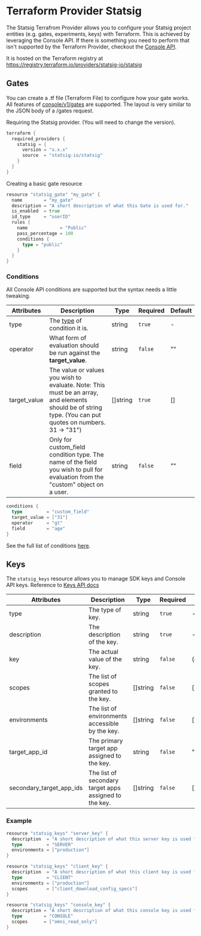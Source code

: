 # Terraform Provider Statsig

The Statsig Terrafrom Provider allows you to configure your Statsig project entities (e.g. gates, experiments, keys) with Terraform. This is achieved by leveraging the Console API. If there is something you need to perform that isn't supported by the Terraform Provider, checkout the [Console API](https://docs.statsig.com/console-api/introduction).

It is hosted on the Terraform registry at https://registry.terraform.io/providers/statsig-io/statsig

## Gates

You can create a .tf file (Terraform File) to configure how your gate works. All features of [console/v1/gates](https://docs.statsig.com/console-api/gates) are supported. The layout is very similar to the JSON body of a /gates request.

Requiring the Statsig provider. (You will need to change the version).

```go
terraform {
  required_providers {
    statsig = {
      version = "x.x.x"
      source  = "statsig-io/statsig"
    }
  }
}
```

Creating a basic gate resource

```go
resource "statsig_gate" "my_gate" {
  name        = "my_gate"
  description = "A short description of what this Gate is used for."
  is_enabled  = true
  id_type     = "userID"
  rules {
    name            = "Public"
    pass_percentage = 100
    conditions {
      type = "public"
    }
  }
}
```

### Conditions

All Console API conditions are supported but the syntax needs a little tweaking.


| Attributes | Description | Type | Required | Default |
| ---------- | ----------- | ---- | -------- | ------- |
| type | The [type](https://docs.statsig.com/console-api/rules#all-conditions) of condition it is. | string | `true` | - |
| operator | What form of evaluation should be run against the **target_value**. | string | `false` | "" |
| target_value | The value or values you wish to evaluate. Note: This must be an array, and elements should be of string type. (You can put quotes on numbers. 31 -> "31") | []string | `true` | [] |
| field | Only for custom_field condition type. The name of the field you wish to pull for evaluation from the "custom" object on a user. | string | `false` | "" |

```go
conditions {
  type         = "custom_field"
  target_value = ["31"]
  operator     = "gt"
  field        = "age"
}
```

See the full list of conditions [here](https://docs.statsig.com/console-api/rules#all-conditions).

## Keys

The `statsig_keys` resource allows you to manage SDK keys and Console API keys. Reference to [Keys API docs](https://docs.statsig.com/console-api/keys)

| Attributes | Description | Type | Required | Default |
| ---------- | ----------- | ---- | -------- | ------- |
| type | The type of key. | string | `true` | - |
| description | The description of the key. | string | `true` | - |
| key | The actual value of the key. | string | `false` | (computed) |
| scopes | The list of scopes granted to the key. | []string | `false` | [] |
| environments | The list of environments accessible by the key. | []string | `false` | [] |
| target_app_id | The primary target app assigned to the key. | string | `false` | "" |
| secondary_target_app_ids | The list of secondary target apps assigned to the key. | []string | `false` | [] |

### Example
```go
resource "statsig_keys" "server_key" {
  description  = "A short description of what this server key is used for."
  type         = "SERVER"
  environments = ["production"]
}

resource "statsig_keys" "client_key" {
  description  = "A short description of what this client key is used for."
  type         = "CLIENT"
  environments = ["production"]
  scopes       = ["client_download_config_specs"]
}

resource "statsig_keys" "console_key" {
  description = "A short description of what this console key is used for."
  type        = "CONSOLE"
  scopes      = ["omni_read_only"]
}
```

